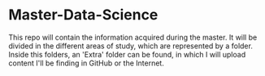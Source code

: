 # Master-Data-Science
This repo will contain the information acquired during the master. It will be divided in the different areas of study, which are represented by a folder. Inside this folders, an 'Extra' folder can be found, in which I will upload content I'll be finding in GitHub or the Internet. 
